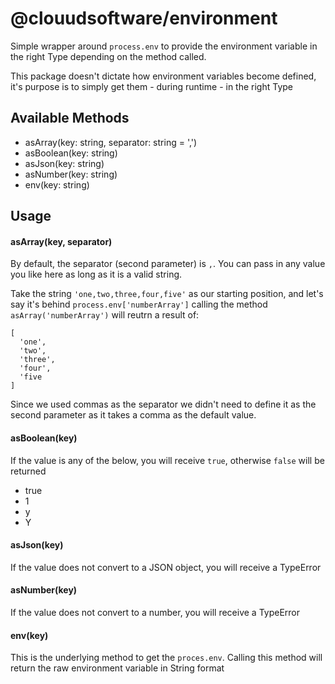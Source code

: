 # @clouudsoftware/environment  
  
Simple wrapper around `process.env` to provide the environment variable in the right Type depending on the method called.

This package doesn't dictate how environment variables become defined, it's purpose is to simply get them - during runtime - in the right Type
  
## **Available Methods**  
* asArray(key: string, separator: string = ',')  
* asBoolean(key: string)  
* asJson(key: string)  
* asNumber(key: string)  
* env(key: string)
  
## **Usage**

#### asArray(key, separator)
By default, the separator (second parameter) is `,`. You can pass in any value you like here as long as it is a valid string.

Take the string `'one,two,three,four,five'` as our starting position, and let's say it's behind `process.env['numberArray']` calling the method `asArray('numberArray')` will reutrn a result of:
```
[
  'one',
  'two',
  'three',
  'four',
  'five
]
```
Since we used commas as the separator we didn't need to define it as the second parameter as it takes a comma as the default value. 

#### asBoolean(key)
If the value is any of the below, you will receive `true`, otherwise `false` will be returned
* true
* 1
* y
* Y


#### asJson(key)
If the value does not convert to a JSON object, you will receive a TypeError


#### asNumber(key)
If the value does not convert to a number, you will receive a TypeError

#### env(key)
This is the underlying method to get the `proces.env`. Calling this method will return the raw environment variable in String format
